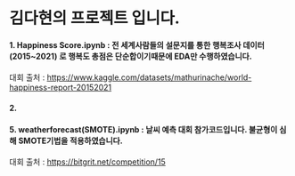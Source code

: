 # 김다현의 프로젝트 입니다.

#### 1. Happiness Score.ipynb : 전 세계사람들의 설문지를 통한 행복조사 데이터(2015~2021) 로 행복도 총점은 단순합이기때문에 EDA만 수행하였습니다.

대회 출처 : https://www.kaggle.com/datasets/mathurinache/world-happiness-report-20152021

#### 2.

#### 5. weatherforecast(SMOTE).ipynb : 날씨 예측 대회 참가코드입니다. 불균형이 심해 SMOTE기법을 적용하였습니다.

대회 출처 : https://bitgrit.net/competition/15

